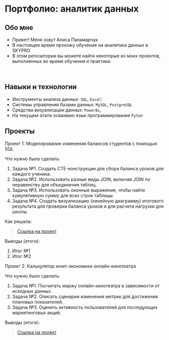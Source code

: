 
# Портфолио: аналитик данных

## Обо мне

- Привет! Меня зовут Алиса Паламарчук
- В настоящее время прохожу обучение на аналитика данных в SKYPRO
- В этом репозитории вы можете найти некоторые из моих проектов, выполненных во время обучения и практики.
<br>

## Навыки и технологии 

- Инструменты анализа данных: ``SQL``, ``Excel``:
- Системы управления базами данных: ``MySQL``, ``PostgreSQL``
- Средства визуализации данных: ``PowerBi``, 
- На текущем этапе осваиваю язык программирования ``Pyton``


## Проекты 
<p> Проект 1: Моделирование изменения балансов студентов с помощью SQL</p>
<p>Что нужно было сделать:<p>
<ol>
  <li>Задача №1. Создать CTE-конструкции для сбора баланса уроков для каждого ученика.</li>
  <li>Задача №2. Использовать разные виды JOIN, включая JOIN по неравенству для объединения таблиц.</li>
  <li>Задача №3. Использовать оконные выражения, чтобы найти кумулятивную сумму для всех строк таблицы.</li>
  <li>Задача №4. Создать визуализацию (линейную диаграмму) итогового результата для проверки баланса уроков и для расчета нагрузки для школы.</li>
</ol>

<p>Как решала:<p>

> <a href="https://docs.google.com/document/d/1j897jCYZ3uO8EELxd1FeBXoQKAaIx_LB22OSFl3YzFg/edit?usp=sharing">Ссылка на проект</a>

 <p>Выводы (итоги):<p>
<ol>
  <li>Итог №1</li>
  <li>Итог №2</li>
</ol>

<p> Проект 2: Калькулятор юнит-экономики онлайн-кинотеатра</p>
<p>Что нужно было сделать:<p>
<ol> 
  <li>Задача №1. Посчитать маржу онлайн-кинотеатра в зависимости от исходных данных.</li>
  <li>Задача №2. Описать сценарии изменения метрик для достижения плановых показателей.</li>
  <li>Задача №3. Оценить активность пользователей для последующих маркетинговых акций.</li>
</ol>

<p>Выводы (итоги):<p>
  
> <a href="https://docs.google.com/presentation/d/1TTR_irqCzZHxm55s11IxqfheuPqGOg0shPBSpyau2kk/edit#slide=id.p">Ссылка на проект</a>
  


<!---
AlicePalamarchyk/AlicePalamarchyk is a ✨ special ✨ repository because its `README.md` (this file) appears on your GitHub profile.
You can click the Preview link to take a look at your changes.
--->
